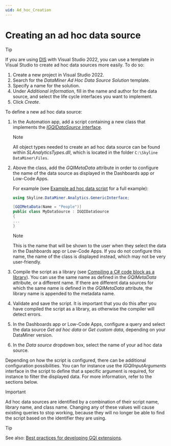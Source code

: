 ```yaml
---
uid: Ad_hoc_Creation
---
```


# Creating an ad hoc data source

> [!TIP]
> If you are using [DIS](xref:Overall_concept_of_the_DataMiner_Integration_Studio) with Visual Studio 2022, you can use a template in Visual Studio to create ad hoc data sources more easily. To do so:
>
> 1. Create a new project in Visual Studio 2022.
> 1. Search for the *DataMiner Ad Hoc Data Source Solution* template.
> 1. Specify a name for the solution.
> 1. Under *Additional information*, fill in the name and author for the data source, and select the life cycle interfaces you want to implement.
> 1. Click *Create*.

To define a new ad hoc data source:

1. In the Automation app, add a script containing a new class that implements the [*IGQIDataSource* interface](xref:GQI_IGQIDataSource).

   > [!NOTE]
   > All object types needed to create an ad hoc data source can be found within *SLAnalyticsTypes.dll*, which is located in the folder `C:\Skyline DataMiner\Files`.

1. Above the class, add the *GQIMetaData* attribute in order to configure the name of the data source as displayed in the Dashboards app or Low-Code Apps.

   For example (see [Example ad hoc data script](xref:Forwarding_dummy_data_to_GQI) for a full example):

   ```csharp
   using Skyline.DataMiner.Analytics.GenericInterface;

   [GQIMetaData(Name = "People")]
   public class MyDataSource : IGQIDataSource
   {
   ...
   }
   ```

   > [!NOTE]
   > This is the name that will be shown to the user when they select the data in the Dashboards app or Low-Code Apps. If you do not configure this name, the name of the class is displayed instead, which may not be very user-friendly.

1. Compile the script as a library (see [Compiling a C# code block as a library](xref:Compiling_a_CSharp_code_block_as_a_library)). You can use the same name as defined in the *GQIMetaData* attribute, or a different name. If there are different data sources for which the same name is defined in the *GQIMetaData* attribute, the library name is appended to the metadata name.

1. Validate and save the script. It is important that you do this after you have compiled the script as a library, as otherwise the compiler will detect errors.

1. In the Dashboards app or Low-Code Apps, configure a query and select the data source *Get ad hoc data* or *Get custom data*, depending on your DataMiner version.

1. In the *Data source* dropdown box, select the name of your ad hoc data source.

Depending on how the script is configured, there can be additional configuration possibilities. You can for instance use the *IGQIInputArguments* interface in the script to define that a specific argument is required, for instance to filter the displayed data. For more information, refer to the sections below.

> [!IMPORTANT]
> Ad hoc data sources are identified by a combination of their script name, library name, and class name. Changing any of these values will cause existing queries to stop working, because they will no longer be able to find the script based on the identifier they are using.

> [!TIP]
> See also: [Best practices for developing GQI extensions](xref:GQI_Extensions_Best_Practices).
